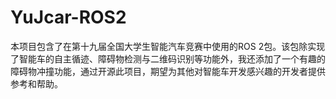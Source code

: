 # YuJcar-ROS2
本项目包含了在第十九届全国大学生智能汽车竞赛中使用的ROS 2包。​该包除实现了智能车的自主循迹、障碍物检测与二维码识别等功能外，我还添加了一个有趣的障碍物冲撞功能，​通过开源此项目，期望为其他对智能车开发感兴趣的开发者提供参考和帮助。
